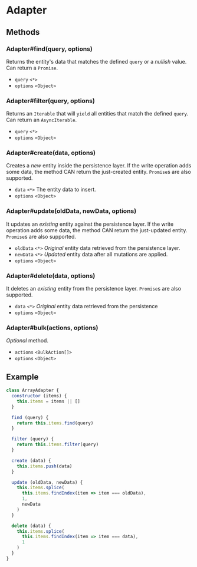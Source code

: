 # Adapter

## Methods

### **Adapter#find(query, options)**

Returns the entity's data that matches the defined `query` or a _nullish_ value. Can return a `Promise`.

- `query` `<*>`
- `options` `<Object>`

### **Adapter#filter(query, options)**

Returns an `Iterable` that will `yield` all entities that match the defined `query`. Can return an `AsyncIterable`.

- `query` `<*>`
- `options` `<Object>`

### **Adapter#create(data, options)**

Creates a _new_ entity inside the persistence layer. If the write operation adds some data, the method CAN return the just-created entity. `Promise`s are also supported.

- `data` `<*>` The entity data to insert.
- `options` `<Object>`

### **Adapter#update(oldData, newData, options)**

It updates an _existing_ entity against the persistence layer. If the write operation adds some data, the method CAN return the just-updated entity. `Promise`s are also supported.

- `oldData` `<*>` _Original_ entity data retrieved from the persistence layer.
- `newData` `<*>` _Updated_ entity data after all mutations are applied.
- `options` `<Object>`

### **Adapter#delete(data, options)**

It deletes an _existing_ entity from the persistence layer. `Promise`s are also supported.

- `data` `<*>` _Original_ entity data retrieved from the persistence
- `options` `<Object>`

### **Adapter#bulk(actions, options)**

_Optional_ method.

- `actions` `<BulkAction[]>`
- `options` `<Object>`

## Example

```javascript
class ArrayAdapter {
  constructor (items) {
    this.items = items || []
  }

  find (query) {
    return this.items.find(query)
  }

  filter (query) {
    return this.items.filter(query)
  }

  create (data) {
    this.items.push(data)
  }

  update (oldData, newData) {
    this.items.splice(
      this.items.findIndex(item => item === oldData),
      1,
      newData
    )
  }

  delete (data) {
    this.items.splice(
      this.items.findIndex(item => item === data),
      1
    )
  }
}
```
